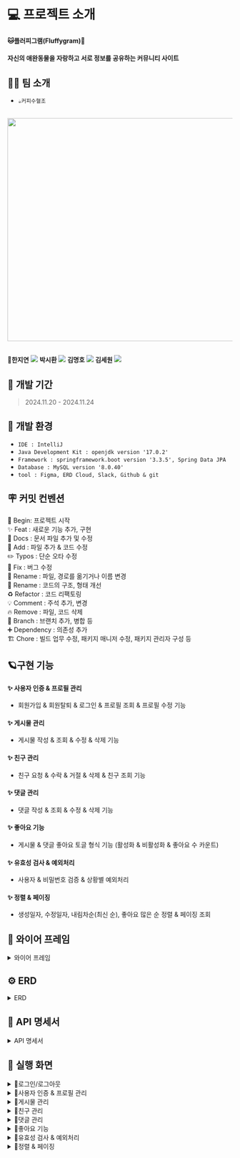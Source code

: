 # 💻 프로젝트 소개
#### **🐱플러피그램(Fluffygram)🐶**
#### 자신의 애완동물을 자랑하고 서로 정보를 공유하는 커뮤니티 사이트


## 👨‍💻 팀 소개
- `☕커피수혈조` <br>
<br>
<img src="https://github.com/user-attachments/assets/953b8b0f-564d-4560-b92c-79752cf1ca05" width="550" height="500"/>

<br> **🔗한지연** <a href="https://github.com/j-hann"><img src="https://img.shields.io/badge/Github-181717?style=for-the-badge&logo=Github&logoColor=white"></a>
**박시환** <a href="https://github.com/baksihwan"><img src="https://img.shields.io/badge/Github-181717?style=for-the-badge&logo=Github&logoColor=white"></a>
**김명호** <a href="https://github.com/KimMyungHo919"><img src="https://img.shields.io/badge/Github-181717?style=for-the-badge&logo=Github&logoColor=white"></a>
**김세원** <a href="https://github.com/taketheking"><img src="https://img.shields.io/badge/Github-181717?style=for-the-badge&logo=Github&logoColor=white"></a>

## 🚀 개발 기간
> 2024.11.20 - 2024.11.24


## 🌱 개발 환경
- `IDE : IntelliJ`
- `Java Development Kit : openjdk version '17.0.2'`
- `Framework : springframework.boot version '3.3.5', Spring Data JPA`
- `Database : MySQL version '8.0.40'`
- `tool : Figma, ERD Cloud, Slack, Github & git`

## 🪧 커밋 컨벤션
🎉 Begin: 프로젝트 시작 <br>
✨ Feat : 새로운 기능 추가, 구현<br>
📝 Docs : 문서 파일 추가 및 수정<br>
🔧 Add :  파일 추가 & 코드 수정<br>
✏️ Typos : 단순 오타 수정<br>
🐛 Fix : 버그 수정<br>
🚚 Rename : 파일, 경로를 옮기거나 이름 변경<br>
🎨 Rename : 코드의 구조, 형태 개선<br>
♻️ Refactor : 코드 리팩토링<br>
💡 Comment : 주석 추가, 변경<br>
🔥 Remove : 파일, 코드 삭제<br>
🔀 Branch : 브랜치 추가, 병합 등<br>
➕ Dependency : 의존성 추가<br>
🏗️ Chore : 빌드 업무 수정, 패키지 매니저 수정, 패키지 관리자 구성 등

## 🪐구현 기능

#### **✨ 사용자 인증 & 프로필 관리**
* 회원가입 & 회원탈퇴 & 로그인 & 프로필 조회 & 프로필 수정 기능
  
#### **✨ 게시물 관리**
* 게시물 작성 & 조회 & 수정 & 삭제 기능

#### **✨ 친구 관리**
* 친구 요청 & 수락 & 거절 & 삭제 & 친구 조회 기능

#### **✨ 댓글 관리**
* 댓글 작성 & 조회 & 수정 & 삭제 기능

#### **✨ 좋아요 기능**
* 게시물 & 댓글 좋아요 토글 형식 기능 (활성화 & 비활성화 & 좋아요 수 카운트)

#### **✨ 유효성 검사 & 예외처리**
* 사용자 & 비밀번호 검증 & 상황별 예외처리

#### **✨ 정렬 & 페이징**
* 생성일자, 수정일자, 내림차순(최신 순), 좋아요 많은 순 정렬 & 페이징 조회


## 📅 와이어 프레임
<details>
<summary>와이어 프레임</summary>

![image](https://github.com/user-attachments/assets/70632c8e-55c6-4c0c-9501-abe9b8194a1d)
![image](https://github.com/user-attachments/assets/e258d084-2ca2-46f8-886d-8bba94ae4c12)
![image](https://github.com/user-attachments/assets/80196432-b058-4554-bc09-8fb220da951c)
![image](https://github.com/user-attachments/assets/6891a9d1-5d89-458e-84af-55c9cfc7ea0f)
![image](https://github.com/user-attachments/assets/16128539-d75c-4c11-bb5a-69c977557310)
![image](https://github.com/user-attachments/assets/04812178-81a8-4331-bcfa-00d00a91d51d)


</details>

## ⚙️ ERD
<details>
<summary>ERD</summary>
  
![ERD 최종본](https://github.com/user-attachments/assets/54855e87-0072-488f-97f6-3553fa422b13)

</details>
  

## 📑 API 명세서
<details>
<summary>API 명세서</summary>
<br/>


## user
![image](https://github.com/user-attachments/assets/77ea07e7-38fd-4484-a47e-fa4f497e5803)
![image](https://github.com/user-attachments/assets/95f57699-3c8d-4d7c-b9ba-7d5d4aabba21)


## friend
![image](https://github.com/user-attachments/assets/1dc8caa1-a5ec-4859-9d67-62f866ac5ea3)


## board
![image](https://github.com/user-attachments/assets/ec9eea73-87ef-4c06-a1b6-0e24fbf9024c)


## comment
![image](https://github.com/user-attachments/assets/9b37ae68-7b7d-45f5-a0e0-e0f5d74d6093)


## image_file
![image](https://github.com/user-attachments/assets/622e5b1e-6ac3-47f8-b642-f74ab63c4abb)


## boardlike
![게시물 좋아요 API 수정본](https://github.com/user-attachments/assets/d95a5785-2e93-4f19-8381-0b5b4d6e6715)

## commentLike
![댓글 좋아요 API 수정본](https://github.com/user-attachments/assets/226f5904-278e-4b97-8c2d-f8ca149cf545)

</details>

## 🌟 실행 화면
<details>
<summary> 🙋로그인/로그아웃</summary>
  
![로그인](https://github.com/user-attachments/assets/e34db8a9-da0d-4da7-afb5-703a07eb14ef)
![로그아웃](https://github.com/user-attachments/assets/41e80a63-9e32-43e6-ba09-70fd9048883e)

</details>

<details>
<summary> 🙋사용자 인증 & 프로필 관리</summary>
  
![회원가입](https://github.com/user-attachments/assets/bb7621d7-5227-460a-b577-e2420d712422)
![본인 유저 조회](https://github.com/user-attachments/assets/ede17a68-7f49-4fd4-bd80-1be7a575d426)
![다른 유저 조회](https://github.com/user-attachments/assets/461cd92b-a0d5-4fd2-8d92-237e19fc468b)
![유저 전체 조회 페이지네이션2](https://github.com/user-attachments/assets/8fbb89ca-86c2-41d2-937a-4c208e68edb7)
![본인 유저 수정](https://github.com/user-attachments/assets/d10f9e36-b611-4124-a4c1-114845cc7409)

![유저 삭제](https://github.com/user-attachments/assets/f0356c75-af2a-442a-b4ed-517fc954cbf3)
![탈퇴한사용자](https://github.com/user-attachments/assets/e3b5895c-7258-4c61-ba99-6668d7e69edd)

</details>

<details>
<summary> 🙋게시물 관리</summary>
  
![게시물 전체 조회](https://github.com/user-attachments/assets/98135485-a32a-4d4a-a1d0-4f9205a63648)
![게시물 단건 조회](https://github.com/user-attachments/assets/6cda3589-30d7-4e7f-b133-b28f1f2daea9)
![게시물저장](https://github.com/user-attachments/assets/7ecada23-09c9-4e9d-955c-3bb11ad5757b)

</details>

<details>
<summary> 🙋친구 관리</summary>

![친구 요청 거절](https://github.com/user-attachments/assets/393b0275-9738-4402-88e2-33f79472ac3b)
![친구 삭제](https://github.com/user-attachments/assets/f09300e3-97fb-4857-8cda-2f7a6bd2c36a)
![친구요청](https://github.com/user-attachments/assets/0aa7fe49-0b89-4cbf-a39e-ede863b501d5)
![친구 전체 조회](https://github.com/user-attachments/assets/e7a4c7c6-ebce-4ce3-937a-470e438e53c8)
![친구 요청 수락](https://github.com/user-attachments/assets/da81bf55-6ee4-4df6-b90f-1587ca7a1ec7)

</details>

<details>
<summary> 🙋댓글 관리</summary>
  
![댓글 작성](https://github.com/user-attachments/assets/a9dcf3a2-b76f-4126-9838-dfa334541959)
![댓글 수정](https://github.com/user-attachments/assets/07c7e574-557e-49e3-95d2-01894a34d28d)
![댓글 삭제](https://github.com/user-attachments/assets/376dd370-4513-4511-8b3a-a7a416a88afc)
![댓글 전체 조회](https://github.com/user-attachments/assets/ef7dff7f-87ab-47e2-9df3-4f5aefebcf93)

</details>

<details>
<summary> 🙋좋아요 기능</summary>
  
![좋아요1](https://github.com/user-attachments/assets/b40e861a-72ce-4a6d-b1ab-82f2e2d718c2)
![좋아요2](https://github.com/user-attachments/assets/1f195b04-af99-43ef-b113-e15f09491213)

</details>

<details>
<summary> 🙋유효성 검사 & 예외처리</summary>
  
![좋아요 오류](https://github.com/user-attachments/assets/0a5e74da-19c0-413d-9678-7348ac1c5821)
![좋아요 오류2](https://github.com/user-attachments/assets/a42377f7-0a8e-4623-8bd8-efb268df50a9)


</details>

<details>
<summary> 🙋정렬 & 페이징</summary>
  
![페이징](https://github.com/user-attachments/assets/436903f3-fe35-461a-88d7-f273fe2ba38e)
![페이징3](https://github.com/user-attachments/assets/0ff2cf71-1ac1-4039-b024-3960d7da148a)
![페이징2](https://github.com/user-attachments/assets/74b38c25-0f29-4fa3-8670-20b79a062239)

</details>



